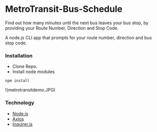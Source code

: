# MetroTransit-Bus-Schedule

Find out how many minutes until the next bus leaves your bus stop, by providing your Route Number, Direction and Stop Code.

A node.js CLI app that prompts for your route number, direction and bus stop code.

### Installation

- Clone Repo.
- Install node modules

```shell
npm install
```

!(metrotransitdemo.JPG)

### Technology

- [Node.js](https://nodejs.org/en/)
- [Axios](https://github.com/axios/axios)
- [Inquirer.js](https://github.com/SBoudrias/Inquirer.js)
